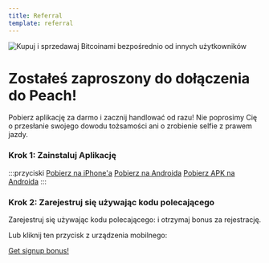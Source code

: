 ```yaml
---
title: Referral
template: referral
---
```


<!--[teaser]-->

![Kupuj i sprzedawaj Bitcoinami bezpośrednio od innych użytkowników](/img/how-it-works/buy-and-sell-bitcoin-peer-to-peer.png)

# Zostałeś zaproszony do dołączenia do Peach!

Pobierz aplikację za darmo i zacznij handlować od razu! Nie poprosimy Cię o przesłanie swojego dowodu tożsamości ani o zrobienie selfie z prawem jazdy.

### Krok 1: Zainstaluj Aplikację

:::przyciski
[Pobierz na iPhone'a]($iosUrl$)
[Pobierz na Androida]($androidUrl$)
[Pobierz APK na Androida](/apk/)
:::

### Krok 2: Zarejestruj się używając kodu polecającego

Zarejestruj się używając kodu polecającego: <span id="kod-polecający"><span> i otrzymaj bonus za rejestrację.

Lub kliknij ten przycisk z urządzenia mobilnego:

<div class="buttons">
  <p>
    <a id="referral-code-button" href="https://peachbitcoin.page.link/?link=https%3A%2F%2Fpeachbitcoin.com%2Freferral%3Fcode%3DREFERRAL">Get signup bonus!</a>
  </p>
</div>

<script>
  function getParameterByName(name, url) {
      if (!url) url = window.location.href
      name = name.replace(/[[\]]/g, '\\$&')
      var regex = new RegExp('[?&]' + name + '(=([^&#]*)|&|#|$)'),
          results = regex.exec(url)
      if (!results) return null
      if (!results[2]) return ''
      return decodeURIComponent(results[2].replace(/\+/g, ' '))
    }

    var code = getParameterByName('code')

    if (!code) {
      window.location.href = window.location.origin
    } else {
      var $refCode = document.getElementById('referral-code')
      var $button = document.getElementById('referral-code-button')
      $refCode.innerText = code.toUpperCase()
      $button.href = $button.href.replace('REFERRAL', code.toUpperCase())
    }
</script>
